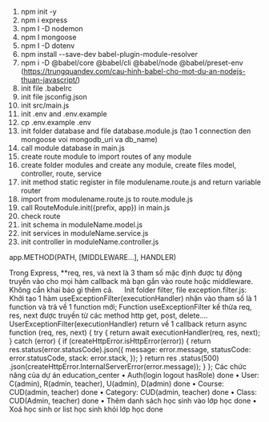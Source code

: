 1.	npm init -y
2.	npm i express
3.	npm I -D nodemon
4.	npm I mongoose
5.	npm I -D dotenv
6.	npm install --save-dev babel-plugin-module-resolver
7.	npm i -D @babel/core @babel/cli @babel/node @babel/preset-env (https://trungquandev.com/cau-hinh-babel-cho-mot-du-an-nodejs-thuan-javascript/)
8.	init file .babelrc
9.	init file jsconfig.json
10.	init src/main.js
11.	init .env and .env.example
12.	cp .env.example .env
13.	init folder database and file database.module.js (tao 1 connection den mongoose voi mongodb_uri va db_name)
14.	call module database in main.js
15.	create route module to import routes of  any module
16.	create folder modules and create any module, create files model, controller, route, service
17.	init method static register in file modulename.route.js and return variable router
18.	import from modulename.route.js to route.module.js
19.	call RouteModule.init({prefix, app}) in main.js
20.	check route
21.	init schema in moduleName.model.js
22.	init services in moduleName.service.js
23.	init controller in moduleName.controller.js

app.METHOD(PATH, [MIDDLEWARE...], HANDLER)

Trong Express, **req, res, và next là 3 tham số mặc định được tự động truyền vào cho mọi hàm callback mà bạn gắn vào route hoặc middleware. Không cần khai báo gì thêm cả.
 
Init folder filter, file exception.filter.js: Khởi tạo 1 hàm useExceptionFilter(executionHandler) nhận vào tham số là 1 function và trả về 1 function mới; 
Function useExceptionFilter kế thừa req, res, next được truyền từ các method http get, post, delete….
UserExceptionFilter(executionHandler) return về 1 callback
 return async function (req, res, next) {
    try {
      return await executionHandler(req, res, next);
    } catch (error) {
      if (createHttpError.isHttpError(error)) {
        return res.status(error.statusCode).json({
          message: error.message,
          statusCode: error.statusCode,
          stack: error.stack,
        });
      }
      return res
        .status(500)
        .json(createHttpError.InternalServerError(error.message));
    }
  };
Các chức năng của dự án education_center
•	Auth(login logout hasRole) done
•	User: C(admin), R(admin, teacher), U(admin), D(admin) done
•	Course: CUD(admin, teacher) done
•	Category: CUD(admin, teacher) done
•	Class: CUD(Admin, teacher) done
•	Thêm danh sách học sinh vào lớp học done 
•	Xoá học sinh or list học sinh khỏi lớp học done

